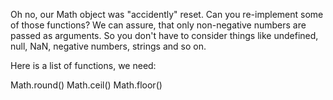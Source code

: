 Oh no, our Math object was "accidently" reset. Can you re-implement some of those functions? We can assure, that only non-negative numbers are passed as arguments. So you don't have to consider things like undefined, null, NaN, negative numbers, strings and so on.

Here is a list of functions, we need:

Math.round()
Math.ceil()
Math.floor()
